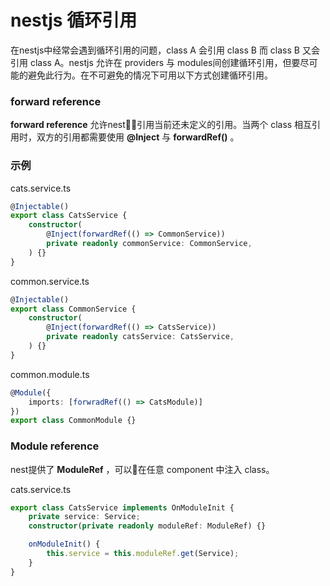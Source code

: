 # nestjs 循环引用

在nestjs中经常会遇到循环引用的问题，class A 会引用 class B 而 class B 又会引用 class A。nestjs 允许在 providers 与 modules间创建循环引用，但要尽可能的避免此行为。在不可避免的情况下可用以下方式创建循环引用。

### forward reference

**forward reference** 允许nest引用当前还未定义的引用。当两个 class 相互引用时，双方的引用都需要使用 **@Inject** 与 **forwardRef()** 。

### 示例

cats.service.ts
```typescript
@Injectable()
export class CatsService {
    constructor(
        @Inject(forwardRef(() => CommonService))
        private readonly commonService: CommonService,
    ) {}
}
```

common.service.ts
```typescript
@Injectable()
export class CommonService {
    constructor(
        @Inject(forwardRef(() => CatsService))
        private readonly catsService: CatsService,
    ) {}
}
```

common.module.ts
```typescript
@Module({
    imports: [forwradRef(() => CatsModule)]
})
export class CommonModule {}
```

### Module reference

nest提供了 **ModuleRef** ，可以在任意 component 中注入 class。

cats.service.ts
```typescript
export class CatsService implements OnModuleInit {
    private service: Service;
    constructor(private readonly moduleRef: ModuleRef) {}

    onModuleInit() {
        this.service = this.moduleRef.get(Service);
    }
}
```